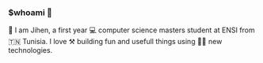 ### $whoami 🤔

👋 I am Jihen, a first year 💻 computer science masters student at ENSI from 🇹🇳 Tunisia. I love ⚒️ building fun and usefull things using 👨‍💻 new technologies.

<!--
**7ur813z/7ur813z** is a ✨ _special_ ✨ repository because its `README.md` (this file) appears on your GitHub profile.

Here are some ideas to get you started:

- 🔭 I’m currently working on ...
- 🌱 I’m currently learning ...
- 👯 I’m looking to collaborate on ...
- 🤔 I’m looking for help with ...
- 💬 Ask me about ...
- 📫 How to reach me: ...
- 😄 Pronouns: ...
- ⚡ Fun fact: ...
-->
